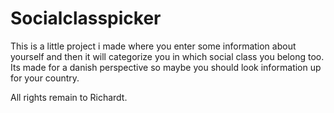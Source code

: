 # Socialclasspicker
This is a little project i made where you enter some information about yourself and then it will categorize you in which social class you belong too. Its made for a danish perspective so maybe you should look information up for your country.

All rights remain to Richardt.
